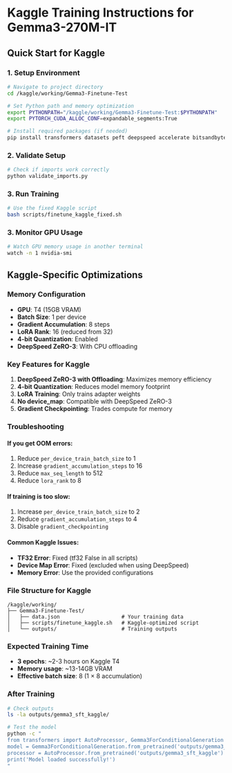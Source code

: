 # Kaggle Training Instructions for Gemma3-270M-IT

## Quick Start for Kaggle

### 1. Setup Environment
```bash
# Navigate to project directory
cd /kaggle/working/Gemma3-Finetune-Test

# Set Python path and memory optimization
export PYTHONPATH="/kaggle/working/Gemma3-Finetune-Test:$PYTHONPATH"
export PYTORCH_CUDA_ALLOC_CONF=expandable_segments:True

# Install required packages (if needed)
pip install transformers datasets peft deepspeed accelerate bitsandbytes
```

### 2. Validate Setup
```bash
# Check if imports work correctly
python validate_imports.py
```

### 3. Run Training
```bash
# Use the fixed Kaggle script
bash scripts/finetune_kaggle_fixed.sh
```

### 3. Monitor GPU Usage
```bash
# Watch GPU memory usage in another terminal
watch -n 1 nvidia-smi
```

## Kaggle-Specific Optimizations

### Memory Configuration
- **GPU**: T4 (15GB VRAM)
- **Batch Size**: 1 per device
- **Gradient Accumulation**: 8 steps
- **LoRA Rank**: 16 (reduced from 32)
- **4-bit Quantization**: Enabled
- **DeepSpeed ZeRO-3**: With CPU offloading

### Key Features for Kaggle
1. **DeepSpeed ZeRO-3 with Offloading**: Maximizes memory efficiency
2. **4-bit Quantization**: Reduces model memory footprint
3. **LoRA Training**: Only trains adapter weights
4. **No device_map**: Compatible with DeepSpeed ZeRO-3
5. **Gradient Checkpointing**: Trades compute for memory

### Troubleshooting

#### If you get OOM errors:
1. Reduce `per_device_train_batch_size` to 1
2. Increase `gradient_accumulation_steps` to 16
3. Reduce `max_seq_length` to 512
4. Reduce `lora_rank` to 8

#### If training is too slow:
1. Increase `per_device_train_batch_size` to 2
2. Reduce `gradient_accumulation_steps` to 4
3. Disable `gradient_checkpointing`

#### Common Kaggle Issues:
- **TF32 Error**: Fixed (tf32 False in all scripts)
- **Device Map Error**: Fixed (excluded when using DeepSpeed)
- **Memory Error**: Use the provided configurations

### File Structure for Kaggle
```
/kaggle/working/
├── Gemma3-Finetune-Test/
│   ├── data.json                    # Your training data
│   ├── scripts/finetune_kaggle.sh   # Kaggle-optimized script
│   └── outputs/                     # Training outputs
```

### Expected Training Time
- **3 epochs**: ~2-3 hours on Kaggle T4
- **Memory usage**: ~13-14GB VRAM
- **Effective batch size**: 8 (1 × 8 accumulation)

### After Training
```bash
# Check outputs
ls -la outputs/gemma3_sft_kaggle/

# Test the model
python -c "
from transformers import AutoProcessor, Gemma3ForConditionalGeneration
model = Gemma3ForConditionalGeneration.from_pretrained('outputs/gemma3_sft_kaggle')
processor = AutoProcessor.from_pretrained('outputs/gemma3_sft_kaggle')
print('Model loaded successfully!')
"
```

